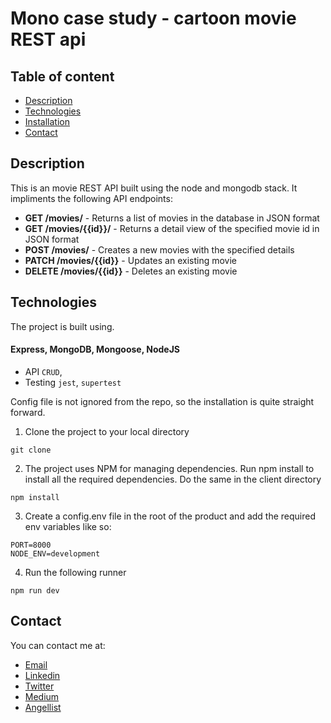 # Mono case study - cartoon movie REST api

## Table of content

- [Description](#description)
- [Technologies](#technologies)
- [Installation](#installation)
- [Contact](#contact)

## Description

This is an movie REST API built using the node and mongodb stack. It impliments the following API endpoints:
- **GET /movies/** - Returns a list of movies in the database in JSON format
- **GET /movies/{{id}}/** - Returns a detail view of the specified movie id in JSON format
- **POST /movies/** - Creates a new movies with the specified details
- **PATCH /movies/{{id}}** - Updates an existing movie
- **DELETE /movies/{{id}}** - Deletes an existing movie

## Technologies

The project is built using.
#### Express, MongoDB, Mongoose, NodeJS

- API
  `CRUD`,
- Testing
  `jest`, `supertest`


Config file is not ignored from the repo, so the installation is quite straight forward.

1. Clone the project to your local directory

```
git clone 
```

2. The project uses NPM for managing dependencies. Run npm install to install all the required dependencies. Do the same in the client directory

```
npm install
```

3. Create a config.env file in the root of the product and add the required env variables like so:

````
PORT=8000
NODE_ENV=development
````

4. Run the following runner

```
npm run dev
```

## Contact

You can contact me at:

- [Email](shivamkaushikofficial@gmail.com)
- [Linkedin](https://www.linkedin.com/in/kshivamdev/)
- [Twitter](https://twitter.com/kShivamDev)
- [Medium](https://medium.com/@shivamkaushikofficial)
- [Angellist](https://angel.co/kshivamdev)
